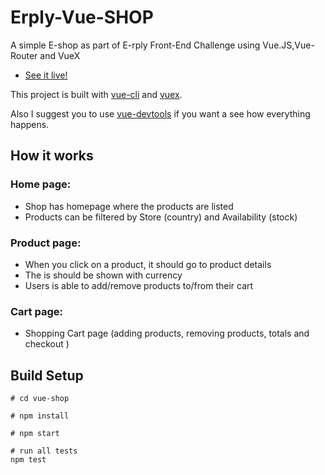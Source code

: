﻿# Erply-Vue-SHOP

A simple E-shop as part of E-rply Front-End Challenge using Vue.JS,Vue-Router and VueX

- [See it live!](#)

This project is built with [vue-cli](https://github.com/vuejs/vue-cli) and [vuex](https://github.com/vuejs/vuex).

Also I suggest you to use [vue-devtools](https://github.com/vuejs/vue-devtools) if you want a see how everything happens.

## How it works
###  Home page:
- Shop has homepage where the products are listed
- Products can be filtered by Store (country) and Availability (stock)
###  Product page:
- When you click on a product, it should go to product details
- The is should be shown with currency
- Users is  able to add/remove products to/from their cart
###  Cart page:
- Shopping Cart page (adding products, removing products, totals and          checkout )
## Build Setup

```
# cd vue-shop

# npm install

# npm start

# run all tests
npm test
```
